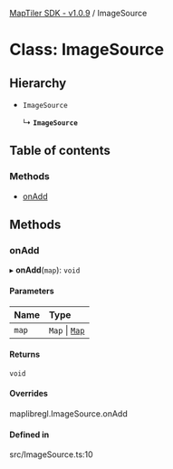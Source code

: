 [MapTiler SDK - v1.0.9](../README.md) / ImageSource

# Class: ImageSource

## Hierarchy

- `ImageSource`

  ↳ **`ImageSource`**

## Table of contents

### Methods

- [onAdd](ImageSource.md#onadd)

## Methods

### onAdd

▸ **onAdd**(`map`): `void`

#### Parameters

| Name | Type |
| :------ | :------ |
| `map` | `Map` \| [`Map`](Map.md) |

#### Returns

`void`

#### Overrides

maplibregl.ImageSource.onAdd

#### Defined in

src/ImageSource.ts:10
